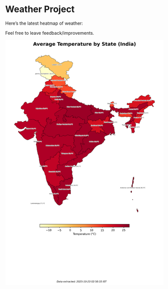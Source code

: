# Weather Project

Here’s the latest heatmap of weather:

Feel free to leave feedback/improvements.

![India Heatmap](docs/assets/india_heatmap.png?v=F94AA3)
